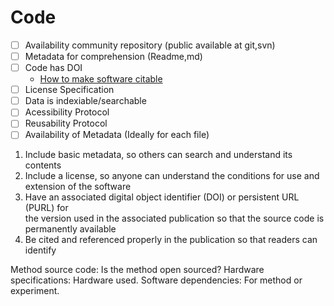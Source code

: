 # Code

- [ ] Availability community repository (public available at git,svn)
- [ ] Metadata for comprehension (Readme,md)
- [ ] Code has DOI
   - [How to make software citable](https://the-turing-way.netlify.app/reproducible-research/credit.html#rr-credit-make-software-citeable) 
- [ ] License Specification
- [ ] Data is indexiable/searchable
- [ ] Acessibility Protocol
- [ ] Reusability Protocol
- [ ] Availability of Metadata (Ideally for each file)

1. Include basic	metadata,	so	others	can	search	and	understand	its	contents	
2. Include	a	license,	so	anyone	can	understand	the	conditions	for	use	and	
extension	of	the	software
9. Have	an	associated	digital	object	identifier	(DOI)	or	persistent	URL	(PURL) for	
the	version	used	in	the	associated	publication	so	that	the	source	code	is	
permanently	available	
10. Be	cited	and	referenced	properly	in	the	publication	so	that	readers	can	identify	


Method source code: Is the method open sourced?
Hardware specifications: Hardware used.
Software dependencies: For method or experiment.